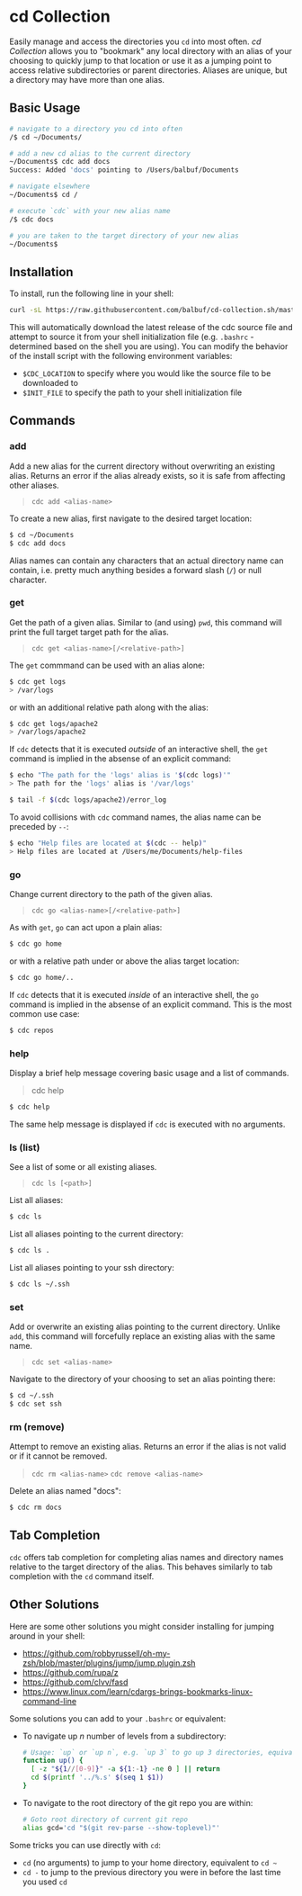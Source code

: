 # cd Collection

Easily manage and access the directories you `cd` into most often. _cd Collection_
allows you to "bookmark" any local directory with an alias of your choosing to
quickly jump to that location or use it as a jumping point to access relative
subdirectories or parent directories. Aliases are unique, but a directory may
have more than one alias.

## Basic Usage

```sh
# navigate to a directory you cd into often
/$ cd ~/Documents/

# add a new cd alias to the current directory
~/Documents$ cdc add docs
Success: Added 'docs' pointing to /Users/balbuf/Documents

# navigate elsewhere
~/Documents$ cd /

# execute `cdc` with your new alias name
/$ cdc docs

# you are taken to the target directory of your new alias
~/Documents$
```

## Installation

To install, run the following line in your shell:

```sh
curl -sL https://raw.githubusercontent.com/balbuf/cd-collection.sh/master/install.sh | sh
```

This will automatically download the latest release of the cdc source file
and attempt to source it from your shell initialization file (e.g. `.bashrc` - determined
based on the shell you are using). You can modify the behavior of the install
script with the following environment variables:

- `$CDC_LOCATION` to specify where you would like the source file to be downloaded to
- `$INIT_FILE` to specify the path to your shell initialization file

## Commands

### add

Add a new alias for the current directory without overwriting an existing alias.
Returns an error if the alias already exists, so it is safe from affecting other aliases.

> `cdc add <alias-name>`

To create a new alias, first navigate to the desired target location:

```sh
$ cd ~/Documents
$ cdc add docs
```

Alias names can contain any characters that an actual directory name can contain, i.e.
pretty much anything besides a forward slash (`/`) or null character.

### get

Get the path of a given alias. Similar to (and using) `pwd`, this command will print the
full target target path for the alias.

> `cdc get <alias-name>[/<relative-path>]`

The `get` commmand can be used with an alias alone:

```sh
$ cdc get logs
> /var/logs
```

or with an additional relative path along with the alias:

```sh
$ cdc get logs/apache2
> /var/logs/apache2
```

If `cdc` detects that it is executed _outside_ of an interactive shell, the `get` command
is implied in the absense of an explicit command:

```sh
$ echo "The path for the 'logs' alias is '$(cdc logs)'"
> The path for the 'logs' alias is '/var/logs'

$ tail -f $(cdc logs/apache2)/error_log
```

To avoid collisions with `cdc` command names, the alias name can be preceded by `--`:

```sh
$ echo "Help files are located at $(cdc -- help)"
> Help files are located at /Users/me/Documents/help-files
```

### go

Change current directory to the path of the given alias.

> `cdc go <alias-name>[/<relative-path>]`

As with `get`, `go` can act upon a plain alias:

```sh
$ cdc go home
```

or with a relative path under or above the alias target location:

```sh
$ cdc go home/..
```

If `cdc` detects that it is executed _inside_ of an interactive shell, the `go` command
is implied in the absense of an explicit command. This is the most common use case:

```sh
$ cdc repos
```

### help

Display a brief help message covering basic usage and a list of commands.

> cdc help

```sh
$ cdc help
```

The same help message is displayed if `cdc` is executed with no arguments.

### ls (list)

See a list of some or all existing aliases.

> `cdc ls [<path>]`

List all aliases:

```sh
$ cdc ls

```

List all aliases pointing to the current directory:

```sh
$ cdc ls .
```

List all aliases pointing to your ssh directory:

```sh
$ cdc ls ~/.ssh
```

### set

Add or overwrite an existing alias pointing to the current directory. Unlike `add`,
this command will forcefully replace an existing alias with the same name.

> `cdc set <alias-name>`

Navigate to the directory of your choosing to set an alias pointing there:

```sh
$ cd ~/.ssh
$ cdc set ssh
```

### rm (remove)

Attempt to remove an existing alias. Returns an error if the alias is not valid
or if it cannot be removed.

> `cdc rm <alias-name>`
> `cdc remove <alias-name>`

Delete an alias named "docs":

```sh
$ cdc rm docs
```

## Tab Completion

`cdc` offers tab completion for completing alias names and directory names relative to the target directory of the alias.
This behaves similarly to tab completion with the `cd` command itself.

## Other Solutions

Here are some other solutions you might consider installing for jumping around in your shell:
- <https://github.com/robbyrussell/oh-my-zsh/blob/master/plugins/jump/jump.plugin.zsh>
- <https://github.com/rupa/z>
- <https://github.com/clvv/fasd>
- <https://www.linux.com/learn/cdargs-brings-bookmarks-linux-command-line>

Some solutions you can add to your `.bashrc` or equivalent:
- To navigate up _n_ number of levels from a subdirectory:

  ```sh
  # Usage: `up` or `up n`, e.g. `up 3` to go up 3 directories, equivalent to cd ../../..
  function up() {
    [ -z "${1//[0-9]}" -a ${1:-1} -ne 0 ] || return
    cd $(printf '../%.s' $(seq 1 $1))
  }
  ```
- To navigate to the root directory of the git repo you are within:

  ```sh
  # Goto root directory of current git repo
  alias gcd='cd "$(git rev-parse --show-toplevel)"'
  ```

Some tricks you can use directly with `cd`:
- `cd` (no arguments) to jump to your home directory, equivalent to `cd ~`
- `cd -` to jump to the previous directory you were in before the last time you used `cd`
